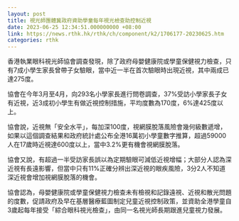 ```yaml
---
layout: post
title: 視光師團體冀政府資助學童每年視光檢查助控制近視
date: 2023-06-25 12:34:51.000000000 +08:00
link: https://news.rthk.hk/rthk/ch/component/k2/1706177-20230625.htm
categories: rthk
---
```


香港執業眼科視光師協會調查發現，除了政府母嬰健康院或學童保健視力檢查，只有7成小學生家長曾帶子女驗眼，當中近一半在首次驗眼時出現近視，其中兩成已達275度。

協會在今年3月至4月，向293名小學家長進行問卷調查，37%受訪小學家長子女有近視，近3成初小學生有做近視控制措施，平均度數為170度，6%達425度以上。

協會說，近視無「安全水平」，每加深100度，視網膜脫落風險會幾何級數遞增，如果以這個調查結果和政府統計處公布全港16萬初小學童數字推算，超過59000人在17歲時近視達600度以上，當中3.2%更有機會視網膜脫落。

協會又說，有超過一半受訪家長誤以為定期驗眼可減低近視增幅；大部分人認為深近視有長遠影響，但當中只有11%正確分辨出深近視的眼疾風險，3分2人不知道深近視會增加視網膜脫落的機會。

協會認為，母嬰健康院或學童保健視力檢查未有檢視和記錄遠視、近視和散光問題的度數，促請政府及早在基層醫療藍圖制定兒童近視控制政策，並資助全港學童自3歲起每年接受「綜合眼科視光檢查」，由同一名視光師長期跟進兒童視力發展。
